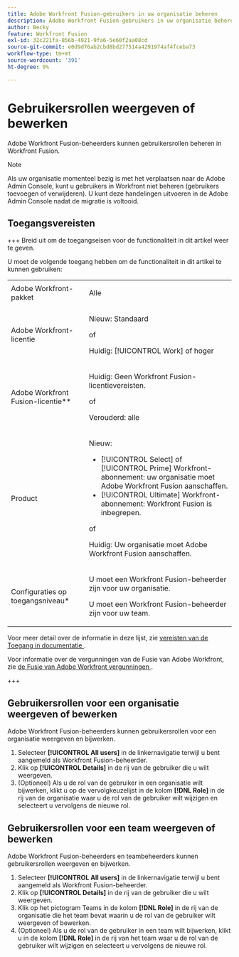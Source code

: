 ```yaml
---
title: Adobe Workfront Fusion-gebruikers in uw organisatie beheren
description: Adobe Workfront Fusion-gebruikers in uw organisatie beheren
author: Becky
feature: Workfront Fusion
exl-id: 32c221fa-856b-4921-9fa6-5e60f2aa08cd
source-git-commit: e0d9d76ab2cbd8bd277514a4291974af4fceba73
workflow-type: tm+mt
source-wordcount: '391'
ht-degree: 0%

---
```


# Gebruikersrollen weergeven of bewerken

Adobe Workfront Fusion-beheerders kunnen gebruikersrollen beheren in Workfront Fusion.


>[!NOTE]
>
>Als uw organisatie momenteel bezig is met het verplaatsen naar de Adobe Admin Console, kunt u gebruikers in Workfront niet beheren (gebruikers toevoegen of verwijderen). U kunt deze handelingen uitvoeren in de Adobe Admin Console nadat de migratie is voltooid.

## Toegangsvereisten

+++ Breid uit om de toegangseisen voor de functionaliteit in dit artikel weer te geven.

U moet de volgende toegang hebben om de functionaliteit in dit artikel te kunnen gebruiken:

<table style="table-layout:auto">
 <col> 
 <col> 
 <tbody> 
  <tr> 
   <td role="rowheader">Adobe Workfront-pakket</td> 
   <td> <p>Alle</p> </td> 
  </tr> 
  <tr data-mc-conditions=""> 
   <td role="rowheader">Adobe Workfront-licentie</td> 
   <td> <p>Nieuw: Standaard</p><p>of</p><p>Huidig: [!UICONTROL Work] of hoger</p> </td> 
  </tr> 
  <tr> 
   <td role="rowheader">Adobe Workfront Fusion-licentie**</td> 
   <td>
   <p>Huidig: Geen Workfront Fusion-licentievereisten.</p>
   <p>of</p>
   <p>Verouderd: alle </p>
   </td> 
  </tr> 
  <tr> 
   <td role="rowheader">Product</td> 
   <td>
   <p>Nieuw:</p> <ul><li>[!UICONTROL Select] of [!UICONTROL Prime] Workfront-abonnement: uw organisatie moet Adobe Workfront Fusion aanschaffen.</li><li>[!UICONTROL Ultimate] Workfront-abonnement: Workfront Fusion is inbegrepen.</li></ul>
   <p>of</p>
   <p>Huidig: Uw organisatie moet Adobe Workfront Fusion aanschaffen.</p>
   </td> 
  </tr>
  <tr data-mc-conditions=""> 
   <td role="rowheader">Configuraties op toegangsniveau*</td>

<td> 
     <p>U moet een Workfront Fusion-beheerder zijn voor uw organisatie.</p>
     <p>U moet een Workfront Fusion-beheerder zijn voor uw team.</p>
   </td> 
  </tr> 
   </td> 
  </tr> 
 </tbody> 
</table>

Voor meer detail over de informatie in deze lijst, zie [&#x200B; vereisten van de Toegang in documentatie &#x200B;](/help/workfront-fusion/references/licenses-and-roles/access-level-requirements-in-documentation.md).

Voor informatie over de vergunningen van de Fusie van Adobe Workfront, zie [&#x200B; de Fusie van Adobe Workfront vergunningen &#x200B;](/help/workfront-fusion/set-up-and-manage-workfront-fusion/licensing-operations-overview/license-automation-vs-integration.md).

+++

## Gebruikersrollen voor een organisatie weergeven of bewerken

Adobe Workfront Fusion-beheerders kunnen gebruikersrollen voor een organisatie weergeven en bijwerken.

1. Selecteer **[!UICONTROL All users]** in de linkernavigatie terwijl u bent aangemeld als Workfront Fusion-beheerder.
1. Klik op **[!UICONTROL Details]** in de rij van de gebruiker die u wilt weergeven.
1. (Optioneel) Als u de rol van de gebruiker in een organisatie wilt bijwerken, klikt u op de vervolgkeuzelijst in de kolom **[!DNL Role]** in de rij van de organisatie waar u de rol van de gebruiker wilt wijzigen en selecteert u vervolgens de nieuwe rol.

## Gebruikersrollen voor een team weergeven of bewerken

Adobe Workfront Fusion-beheerders en teambeheerders kunnen gebruikersrollen weergeven en bijwerken.

1. Selecteer **[!UICONTROL All users]** in de linkernavigatie terwijl u bent aangemeld als Workfront Fusion-beheerder.
1. Klik op **[!UICONTROL Details]** in de rij van de gebruiker die u wilt weergeven.
1. Klik op het pictogram Teams in de kolom **[!DNL Role]** in de rij van de organisatie die het team bevat waarin u de rol van de gebruiker wilt weergeven of bewerken.
1. (Optioneel) Als u de rol van de gebruiker in een team wilt bijwerken, klikt u in de kolom **[!DNL Role]** in de rij van het team waar u de rol van de gebruiker wilt wijzigen en selecteert u vervolgens de nieuwe rol.
